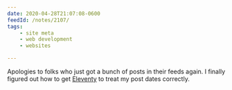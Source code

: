```yaml
---
date: 2020-04-28T21:07:08-0600
feedId: /notes/2107/
tags:
    - site meta
    - web development
    - websites

---
```


Apologies to folks who just got a bunch of posts in their feeds again. I finally figured out how to get [Eleventy](https://www.11ty.dev) to treat my post dates correctly.